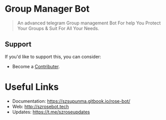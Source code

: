 # Group Manager Bot

> An  advanced telegram Group management Bot For help 
You Protect Your Groups & Suit For All Your Needs.

## Support
If you'd like to support this, you can consider:
- Become a [Contributer](https://szsupunma.gitbook.io/rose-bot/deployment/contributers).

# Useful Links
- Documentation: https://szsupunma.gitbook.io/rose-bot/
- Web: http://szrosebot.tech
- Updates: https://t.me/szroseupdates
